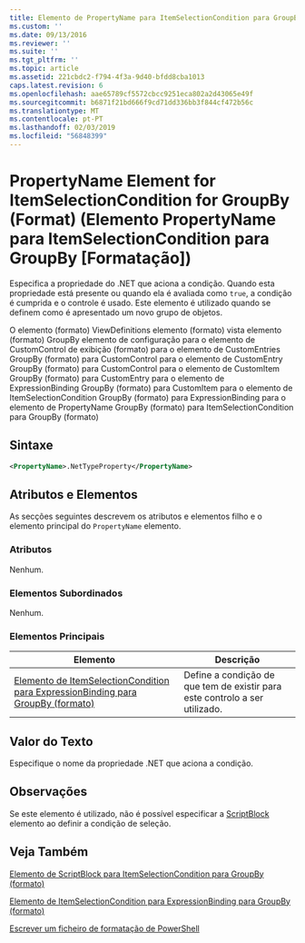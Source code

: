 ```yaml
---
title: Elemento de PropertyName para ItemSelectionCondition para GroupBy (formato) | Documentos da Microsoft
ms.custom: ''
ms.date: 09/13/2016
ms.reviewer: ''
ms.suite: ''
ms.tgt_pltfrm: ''
ms.topic: article
ms.assetid: 221cbdc2-f794-4f3a-9d40-bfdd8cba1013
caps.latest.revision: 6
ms.openlocfilehash: aae65789cf5572cbcc9251eca802a2d43065e49f
ms.sourcegitcommit: b6871f21bd666f9cd71dd336bb3f844cf472b56c
ms.translationtype: MT
ms.contentlocale: pt-PT
ms.lasthandoff: 02/03/2019
ms.locfileid: "56848399"
---
```

# <a name="propertyname-element-for-itemselectioncondition-for-groupby-format"></a>PropertyName Element for ItemSelectionCondition for GroupBy (Format) (Elemento PropertyName para ItemSelectionCondition para GroupBy [Formatação])

Especifica a propriedade do .NET que aciona a condição. Quando esta propriedade está presente ou quando ela é avaliada como `true`, a condição é cumprida e o controle é usado. Este elemento é utilizado quando se definem como é apresentado um novo grupo de objetos.

O elemento (formato) ViewDefinitions elemento (formato) vista elemento (formato) GroupBy elemento de configuração para o elemento de CustomControl de exibição (formato) para o elemento de CustomEntries GroupBy (formato) para CustomControl para o elemento de CustomEntry GroupBy (formato) para CustomControl para o elemento de CustomItem GroupBy (formato) para CustomEntry para o elemento de ExpressionBinding GroupBy (formato) para CustomItem para o elemento de ItemSelectionCondition GroupBy (formato) para ExpressionBinding para o elemento de PropertyName GroupBy (formato) para ItemSelectionCondition para GroupBy (formato)

## <a name="syntax"></a>Sintaxe

```xml
<PropertyName>.NetTypeProperty</PropertyName>
```

## <a name="attributes-and-elements"></a>Atributos e Elementos

As secções seguintes descrevem os atributos e elementos filho e o elemento principal do `PropertyName` elemento.

### <a name="attributes"></a>Atributos

Nenhum.

### <a name="child-elements"></a>Elementos Subordinados

Nenhum.

### <a name="parent-elements"></a>Elementos Principais

|Elemento|Descrição|
|-------------|-----------------|
|[Elemento de ItemSelectionCondition para ExpressionBinding para GroupBy (formato)](./itemselectioncondition-element-for-expressionbinding-for-groupby-format.md)|Define a condição de que tem de existir para este controlo a ser utilizado.|

## <a name="text-value"></a>Valor do Texto

Especifique o nome da propriedade .NET que aciona a condição.

## <a name="remarks"></a>Observações

Se este elemento é utilizado, não é possível especificar a [ScriptBlock](./scriptblock-element-for-itemselectioncondition-for-groupby-format.md) elemento ao definir a condição de seleção.

## <a name="see-also"></a>Veja Também

[Elemento de ScriptBlock para ItemSelectionCondition para GroupBy (formato)](./scriptblock-element-for-itemselectioncondition-for-groupby-format.md)

[Elemento de ItemSelectionCondition para ExpressionBinding para GroupBy (formato)](./itemselectioncondition-element-for-expressionbinding-for-groupby-format.md)

[Escrever um ficheiro de formatação de PowerShell](./writing-a-powershell-formatting-file.md)
